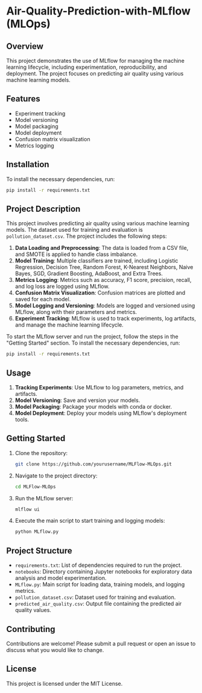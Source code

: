 # Air-Quality-Prediction-with-MLflow (MLOps)

## Overview
This project demonstrates the use of MLflow for managing the machine learning lifecycle, including experimentation, reproducibility, and deployment. The project focuses on predicting air quality using various machine learning models.

## Features
- Experiment tracking
- Model versioning
- Model packaging
- Model deployment
- Confusion matrix visualization
- Metrics logging

## Installation
To install the necessary dependencies, run:
```bash
pip install -r requirements.txt
```

## Project Description
This project involves predicting air quality using various machine learning models. The dataset used for training and evaluation is `pollution_dataset.csv`. The project includes the following steps:

1. **Data Loading and Preprocessing**: The data is loaded from a CSV file, and SMOTE is applied to handle class imbalance.
2. **Model Training**: Multiple classifiers are trained, including Logistic Regression, Decision Tree, Random Forest, K-Nearest Neighbors, Naive Bayes, SGD, Gradient Boosting, AdaBoost, and Extra Trees.
3. **Metrics Logging**: Metrics such as accuracy, F1 score, precision, recall, and log loss are logged using MLflow.
4. **Confusion Matrix Visualization**: Confusion matrices are plotted and saved for each model.
5. **Model Logging and Versioning**: Models are logged and versioned using MLflow, along with their parameters and metrics.
6. **Experiment Tracking**: MLflow is used to track experiments, log artifacts, and manage the machine learning lifecycle.

To start the MLflow server and run the project, follow the steps in the "Getting Started" section.
To install the necessary dependencies, run:
```bash
pip install -r requirements.txt
```

## Usage
1. **Tracking Experiments**: Use MLflow to log parameters, metrics, and artifacts.
2. **Model Versioning**: Save and version your models.
3. **Model Packaging**: Package your models with conda or docker.
4. **Model Deployment**: Deploy your models using MLflow's deployment tools.

## Getting Started
1. Clone the repository:
    ```bash
    git clone https://github.com/yourusername/MLFlow-MLOps.git
    ```
2. Navigate to the project directory:
    ```bash
    cd MLFlow-MLOps
    ```
3. Run the MLflow server:
    ```bash
    mlflow ui
    ```
4. Execute the main script to start training and logging models:
    ```bash
    python MLflow.py
    ```

## Project Structure
- `requirements.txt`: List of dependencies required to run the project.
- `notebooks`: Directory containing Jupyter notebooks for exploratory data analysis and model experimentation.
- `MLflow.py`: Main script for loading data, training models, and logging metrics.
- `pollution_dataset.csv`: Dataset used for training and evaluation.
- `predicted_air_quality.csv`: Output file containing the predicted air quality values.

## Contributing
Contributions are welcome! Please submit a pull request or open an issue to discuss what you would like to change.

## License
This project is licensed under the MIT License.

